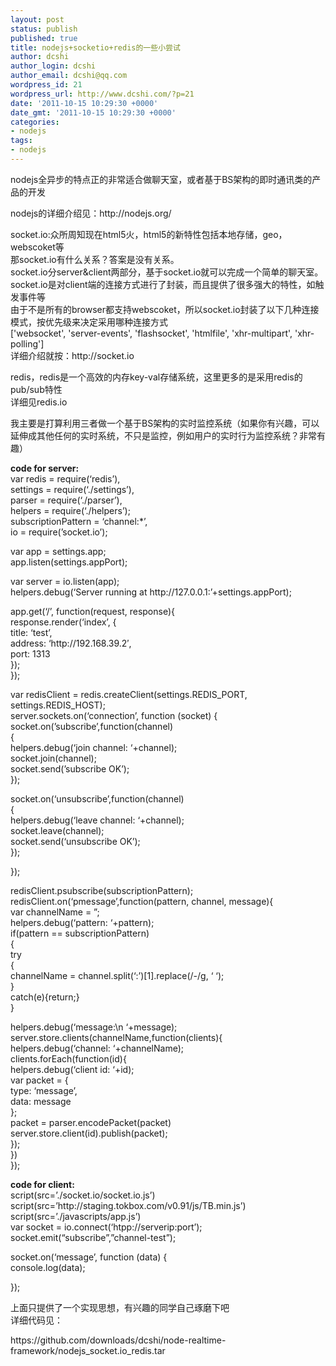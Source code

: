 ```yaml
---
layout: post
status: publish
published: true
title: nodejs+socketio+redis的一些小尝试
author: dcshi
author_login: dcshi
author_email: dcshi@qq.com
wordpress_id: 21
wordpress_url: http://www.dcshi.com/?p=21
date: '2011-10-15 10:29:30 +0000'
date_gmt: '2011-10-15 10:29:30 +0000'
categories:
- nodejs
tags:
- nodejs
---
```

<p>nodejs全异步的特点正的非常适合做聊天室，或者基于BS架构的即时通讯类的产品的开发</p>
<p>nodejs的详细介绍见：http://nodejs.org/</p>
<p>socket.io:众所周知现在html5火，html5的新特性包括本地存储，geo，webscoket等<br />
那socket.io有什么关系？答案是没有关系。<br />
socket.io分server&amp;client两部分，基于socket.io就可以完成一个简单的聊天室。socket.io是对client端的连接方式进行了封装，而且提供了很多强大的特性，如触发事件等<br />
由于不是所有的browser都支持webscoket，所以socket.io封装了以下几种连接模式，按优先级来决定采用哪种连接方式<br />
['websocket', 'server-events', 'flashsocket', 'htmlfile', 'xhr-multipart', 'xhr-polling']<br />
详细介绍就按：http://socket.io</p>
<p>redis，redis是一个高效的内存key-val存储系统，这里更多的是采用redis的pub/sub特性<br />
详细见redis.io</p>
<p>我主要是打算利用三者做一个基于BS架构的实时监控系统（如果你有兴趣，可以延伸成其他任何的实时系统，不只是监控，例如用户的实时行为监控系统？非常有趣）</p>
<p><strong>code for server:</strong><br />
var redis = require(‘redis’),<br />
settings = require(‘./settings’),<br />
parser = require(‘./parser’),<br />
helpers = require(‘./helpers’);<br />
subscriptionPattern = ‘channel:*’,<br />
io = require(’socket.io’);</p>
<p>var app = settings.app;<br />
app.listen(settings.appPort);</p>
<p>var server = io.listen(app);<br />
helpers.debug(‘Server running at http://127.0.0.1:’+settings.appPort);</p>
<p>app.get(‘/’, function(request, response){<br />
response.render(‘index’, {<br />
title: ‘test’,<br />
address: ‘http://192.168.39.2′,<br />
port: 1313<br />
});<br />
});</p>
<p>var redisClient = redis.createClient(settings.REDIS_PORT, settings.REDIS_HOST);<br />
server.sockets.on(‘connection’, function (socket) {<br />
socket.on(’subscribe’,function(channel)<br />
{<br />
helpers.debug(‘join channel: ‘+channel);<br />
socket.join(channel);<br />
socket.send(’subscribe OK’);<br />
});</p>
<p>socket.on(‘unsubscribe’,function(channel)<br />
{<br />
helpers.debug(‘leave channel: ‘+channel);<br />
socket.leave(channel);<br />
socket.send(‘unsubscribe OK’);<br />
});</p>
<p>});</p>
<p>redisClient.psubscribe(subscriptionPattern);<br />
redisClient.on(‘pmessage’,function(pattern, channel, message){<br />
var channelName = ”;<br />
helpers.debug(‘pattern: ‘+pattern);<br />
if(pattern == subscriptionPattern)<br />
{<br />
try<br />
{<br />
channelName = channel.split(‘:’)[1].replace(/-/g, ‘ ‘);<br />
}<br />
catch(e){return;}<br />
}</p>
<p>helpers.debug(‘message:\n ‘+message);<br />
server.store.clients(channelName,function(clients){<br />
helpers.debug(‘channel: ‘+channelName);<br />
clients.forEach(function(id){<br />
helpers.debug(‘client id: ‘+id);<br />
var packet = {<br />
type: ‘message’,<br />
data: message<br />
};<br />
packet = parser.encodePacket(packet)<br />
server.store.client(id).publish(packet);<br />
});<br />
})<br />
});</p>
<p><strong>code for client:</strong><br />
script(src=’./socket.io/socket.io.js’)<br />
script(src=’http://staging.tokbox.com/v0.91/js/TB.min.js’)<br />
script(src=’./javascripts/app.js’)<br />
var socket = io.connect(‘htpp://serverip:port’);<br />
socket.emit(“subscribe”,”channel-test”);</p>
<p>socket.on(‘message’, function (data) {<br />
console.log(data);</p>
<p>});</p>
<p>上面只提供了一个实现思想，有兴趣的同学自己琢磨下吧<br />
详细代码见：</p>
<p>https://github.com/downloads/dcshi/node-realtime-framework/nodejs_socket.io_redis.tar</p>
<p>&nbsp;</p>
